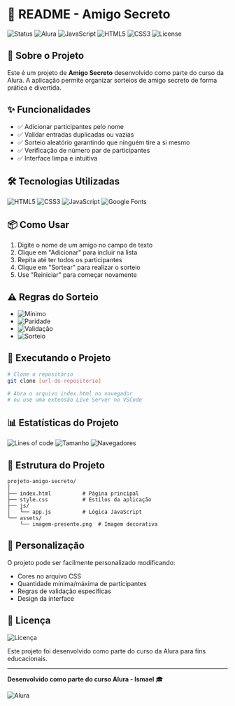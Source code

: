# 📖 README - Amigo Secreto

![Status](https://img.shields.io/badge/Status-Concluído-brightgreen)
![Alura](https://img.shields.io/badge/Curso-Alura-orange)
![JavaScript](https://img.shields.io/badge/JavaScript-ES6+-yellow)
![HTML5](https://img.shields.io/badge/HTML5-Semântico-red)
![CSS3](https://img.shields.io/badge/CSS3-Estilizado-blue)
![License](https://img.shields.io/badge/Licença-Educacional-lightgrey)

## 🎯 Sobre o Projeto

Este é um projeto de **Amigo Secreto** desenvolvido como parte do curso da Alura. A aplicação permite organizar sorteios de amigo secreto de forma prática e divertida.

## ✨ Funcionalidades

- ✅ Adicionar participantes pelo nome
- ✅ Validar entradas duplicadas ou vazias  
- ✅ Sorteio aleatório garantindo que ninguém tire a si mesmo
- ✅ Verificação de número par de participantes
- ✅ Interface limpa e intuitiva

## 🛠️ Tecnologias Utilizadas

![HTML5](https://img.shields.io/badge/HTML5-E34F26?style=for-the-badge&logo=html5&logoColor=white)
![CSS3](https://img.shields.io/badge/CSS3-1572B6?style=for-the-badge&logo=css3&logoColor=white)
![JavaScript](https://img.shields.io/badge/JavaScript-F7DF1E?style=for-the-badge&logo=javascript&logoColor=black)
![Google Fonts](https://img.shields.io/badge/Google_Fonts-4285F4?style=for-the-badge&logo=google-fonts&logoColor=white)

## 📦 Como Usar

1. Digite o nome de um amigo no campo de texto
2. Clique em "Adicionar" para incluir na lista
3. Repita até ter todos os participantes
4. Clique em "Sortear" para realizar o sorteio
5. Use "Reiniciar" para começar novamente

## ⚠️ Regras do Sorteio

- ![Mínimo](https://img.shields.io/badge/Mínimo-2_participantes-ff69b4) 
- ![Paridade](https://img.shields.io/badge/Paridade-Número_par_obrigatório-important)
- ![Validação](https://img.shields.io/badge/Validação-Sem_duplicados-success)
- ![Sorteio](https://img.shields.io/badge/Sorteio-Ninguém_tira_si_mesmo-informational)

## 🚀 Executando o Projeto

```bash
# Clone o repositório
git clone [url-do-repositorio]

# Abra o arquivo index.html no navegador
# ou use uma extensão Live Server no VSCode
```

## 📊 Estatísticas do Projeto

![Lines of code](https://img.shields.io/badge/Linhas_de_Código-150+-blue)
![Tamanho](https://img.shields.io/badge/Tamanho-15KB-lightgrey)
![Navegadores](https://img.shields.io/badge/Compatibilidade-Todos_os_navegadores-green)

## 📝 Estrutura do Projeto

```
projeto-amigo-secreto/
│
├── index.html          # Página principal
├── style.css           # Estilos da aplicação  
├── js/
│   └── app.js          # Lógica JavaScript
└── assets/
    └── imagem-presente.png  # Imagem decorativa
```

## 🔧 Personalização

O projeto pode ser facilmente personalizado modificando:
- Cores no arquivo CSS
- Quantidade mínima/máxima de participantes
- Regras de validação específicas
- Design da interface

## 📄 Licença

![Licença](https://img.shields.io/badge/Licença-Educacional-lightgrey)

Este projeto foi desenvolvido como parte do curso da Alura para fins educacionais.

---

**Desenvolvido como parte do curso Alura - Ismael** 🎓

![Alura](https://img.shields.io/badge/Feito_com-💙-blue)

